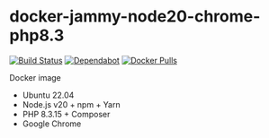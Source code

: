 # docker-jammy-node20-chrome-php8.3

[![Build Status](https://github.com/vintagesucks/docker-jammy-node20-chrome-php8.3/workflows/Build/badge.svg)](https://github.com/vintagesucks/docker-jammy-node20-chrome-php8.3/actions) [![Dependabot](https://badgen.net/badge/Dependabot/enabled/green?icon=dependabot)](https://dependabot.com/) [![Docker Pulls](https://img.shields.io/docker/pulls/vintagesucks/docker-jammy-node20-chrome-php8.3.svg)](https://hub.docker.com/r/vintagesucks/docker-jammy-node20-chrome-php8.3/)

Docker image
* Ubuntu 22.04
* Node.js v20 + npm + Yarn
* PHP 8.3.15 + Composer
* Google Chrome
